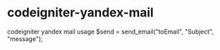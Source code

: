 # codeigniter-yandex-mail
codeigniter yandex mail
usage 
$send = send_email("toEmail", "Subject", "message");



